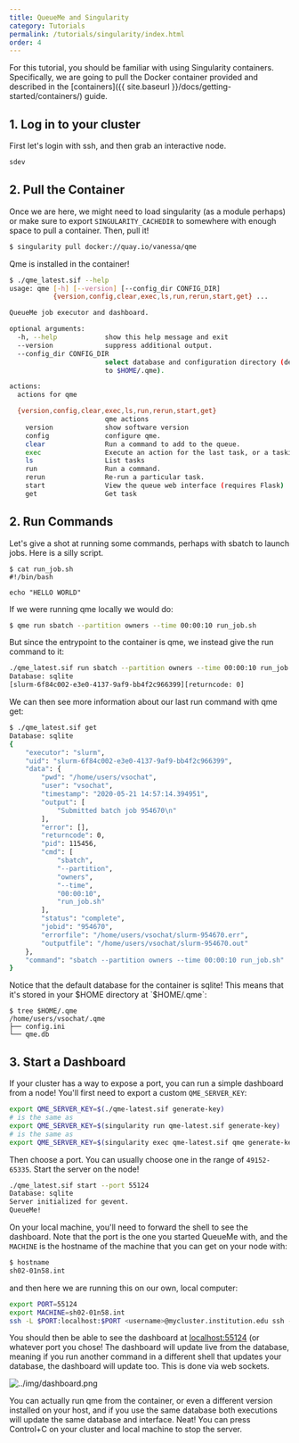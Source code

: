 ```yaml
---
title: QueueMe and Singularity
category: Tutorials
permalink: /tutorials/singularity/index.html
order: 4
---
```


For this tutorial, you should be familiar with using Singularity containers.
Specifically, we are going to pull the Docker container provided and
described in the [containers]({{ site.baseurl }}/docs/getting-started/containers/)
guide. 

## 1. Log in to your cluster

First let's login with ssh, and then grab an interactive node.

```bash
sdev
```

## 2. Pull the Container

Once we are here, we might need to load singularity (as a module perhaps)
or make sure to export `SINGULARITY_CACHEDIR` to somewhere with enough space to pull
a container. Then, pull it!

```bash
$ singularity pull docker://quay.io/vanessa/qme
```

Qme is installed in the container!

```bash
$ ./qme_latest.sif --help
usage: qme [-h] [--version] [--config_dir CONFIG_DIR]
           {version,config,clear,exec,ls,run,rerun,start,get} ...

QueueMe job executor and dashboard.

optional arguments:
  -h, --help            show this help message and exit
  --version             suppress additional output.
  --config_dir CONFIG_DIR
                        select database and configuration directory (defaults
                        to $HOME/.qme).

actions:
  actions for qme

  {version,config,clear,exec,ls,run,rerun,start,get}
                        qme actions
    version             show software version
    config              configure qme.
    clear               Run a command to add to the queue.
    exec                Execute an action for the last task, or a taskid
    ls                  List tasks
    run                 Run a command.
    rerun               Re-run a particular task.
    start               View the queue web interface (requires Flask)
    get                 Get task
```

## 2. Run Commands

Let's give a shot at running some commands, perhaps with sbatch to launch
jobs. Here is a silly script.

```
$ cat run_job.sh 
#!/bin/bash

echo "HELLO WORLD"
```

If we were running qme locally we would do:

```bash
$ qme run sbatch --partition owners --time 00:00:10 run_job.sh
```

But since the entrypoint to the container is qme, we instead give the run
command to it:

```bash
./qme_latest.sif run sbatch --partition owners --time 00:00:10 run_job.sh
Database: sqlite
[slurm-6f84c002-e3e0-4137-9af9-bb4f2c966399][returncode: 0]
```

We can then see more information about our last run command with qme get:

```bash
$ ./qme_latest.sif get
Database: sqlite
{
    "executor": "slurm",
    "uid": "slurm-6f84c002-e3e0-4137-9af9-bb4f2c966399",
    "data": {
        "pwd": "/home/users/vsochat",
        "user": "vsochat",
        "timestamp": "2020-05-21 14:57:14.394951",
        "output": [
            "Submitted batch job 954670\n"
        ],
        "error": [],
        "returncode": 0,
        "pid": 115456,
        "cmd": [
            "sbatch",
            "--partition",
            "owners",
            "--time",
            "00:00:10",
            "run_job.sh"
        ],
        "status": "complete",
        "jobid": "954670",
        "errorfile": "/home/users/vsochat/slurm-954670.err",
        "outputfile": "/home/users/vsochat/slurm-954670.out"
    },
    "command": "sbatch --partition owners --time 00:00:10 run_job.sh"
}
```

Notice that the default database for the container is sqlite! This means
that it's stored in your $HOME directory at `$HOME/.qme`:

```
$ tree $HOME/.qme
/home/users/vsochat/.qme
├── config.ini
└── qme.db
```

## 3. Start a Dashboard

If your cluster has a way to expose a port, you can run a simple dashboard from
a node! You'll first need to export a custom `QME_SERVER_KEY`:

```bash
export QME_SERVER_KEY=$(./qme-latest.sif generate-key)
# is the same as
export QME_SERVER_KEY=$(singularity run qme-latest.sif generate-key)
# is the same as
export QME_SERVER_KEY=$(singularity exec qme-latest.sif qme generate-key)
```

Then choose a port. You can usually choose one in the range of
`49152-65335`. Start the server on the node!

```bash
./qme_latest.sif start --port 55124
Database: sqlite
Server initialized for gevent.
QueueMe!
```

On your local machine, you'll need to forward the shell to see the dashboard.
Note that the port is the one you started QueueMe with, and the `MACHINE`
is the hostname of the machine that you can get on your node with:

```bash
$ hostname
sh02-01n58.int
```

and then here we are running this on our own, local computer:

```bash
export PORT=55124
export MACHINE=sh02-01n58.int
ssh -L $PORT:localhost:$PORT <username>@mycluster.institution.edu ssh -L $PORT:localhost:$PORT -N "$MACHINE"
```

You should then be able to see the dashboard at [localhost:55124](localhost:55124) (or whatever
port you chose! The dashboard will update live from the database, meaning if you
run another command in a different shell that updates your database, the dashboard will
update too. This is done via web sockets.

![../img/dashboard.png](../img/dashboard.png)

You can actually run qme from the container, or even a different version installed 
on your host, and if you use the same database both executions will update the
same database and interface. Neat! You can press Control+C on your cluster and local machine to stop
the server.
